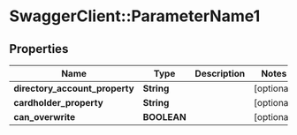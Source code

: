 # SwaggerClient::ParameterName1

## Properties
Name | Type | Description | Notes
------------ | ------------- | ------------- | -------------
**directory_account_property** | **String** |  | [optional] 
**cardholder_property** | **String** |  | [optional] 
**can_overwrite** | **BOOLEAN** |  | [optional] 


